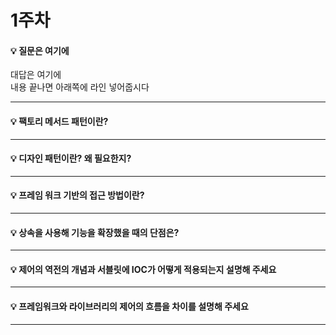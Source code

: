 # 1주차  
#### :bulb: 질문은 여기에  
대답은 여기에  
내용 끝나면 아래쪽에 라인 넣어줍시다  

--------

#### :bulb: 팩토리 메서드 패턴이란?

--------

#### :bulb: 디자인 패턴이란? 왜 필요한지?

-------

#### :bulb: 프레임 워크 기반의 접근 방법이란?

-------

#### :bulb: 상속을 사용해 기능을 확장했을 때의 단점은?

-------
#### :bulb: 제어의 역전의 개념과 서블릿에 IOC가 어떻게 적용되는지 설명해 주세요

-------
#### :bulb: 프레임워크와 라이브러리의 제어의 흐름을 차이를 설명해 주세요

-------
